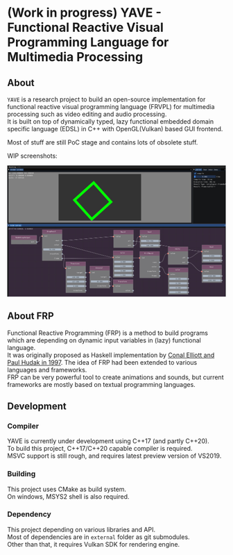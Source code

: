 # (Work in progress) YAVE - Functional Reactive Visual Programming Language for Multimedia Processing

## About

`YAVE` is a research project to build an open-source implementation for functional reactive visual programming language (FRVPL) for multimedia processing such as video editing and audio processing.  
It is built on top of dynamically typed, lazy functional embedded domain specific language (EDSL) in C++ with OpenGL(Vulkan) based GUI frontend.  

Most of stuff are still PoC stage and contains lots of obsolete stuff.

WIP screenshots:

![](yave.jpg)

## About FRP

Functional Reactive Programming (FRP) is a method to build programs which are depending on dynamic input variables in (lazy) functional language.  
It was originally proposed as Haskell implementation by [Conal Elliott and Paul Hudak in 1997](http://conal.net/papers/icfp97/). The idea of FRP had been extended to various languages and frameworks.  
FRP can be very powerful tool to create animations and sounds, but current frameworks are mostly based on textual programming languages.

## Development   

### Compiler

YAVE is currently under development using C++17 (and partly C++20).  
To build this project, C++17/C++20 capable compiler is required.  
MSVC support is still rough, and requires latest preview version of VS2019.

### Building 

This project uses CMake as build system.  
On windows, MSYS2 shell is also required.

### Dependency

This project depending on various libraries and API.  
Most of dependencies are in `external` folder as git submodules.  
Other than that, it requires Vulkan SDK for rendering engine.